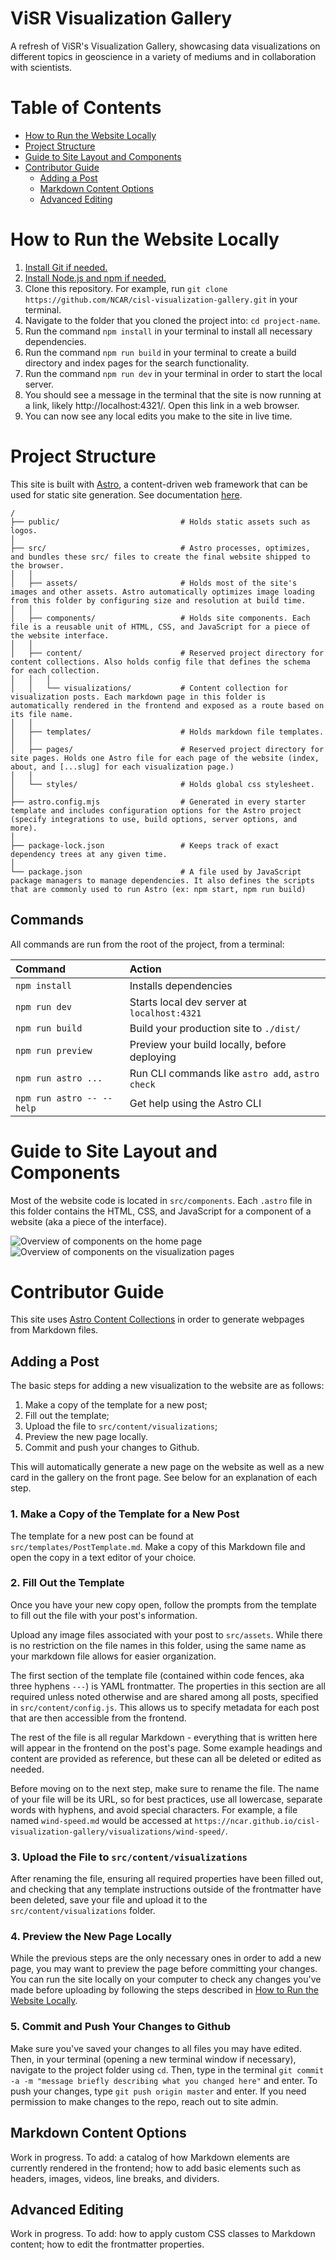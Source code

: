 # ViSR Visualization Gallery

A refresh of ViSR's Visualization Gallery, showcasing data visualizations on different topics in geoscience in a variety of mediums and in collaboration with scientists.

# Table of Contents
- [How to Run the Website Locally](#how-to-run-the-website-locally)
- [Project Structure](#project-structure)
- [Guide to Site Layout and Components](#guide-to-site-layout-and-components)
- [Contributor Guide](#contributor-guide)
  - [Adding a Post](#adding-a-post)
  - [Markdown Content Options](#markdown-content-options)
  - [Advanced Editing](#advanced-editing)

# How to Run the Website Locally

1. [Install Git if needed.](https://git-scm.com/book/en/v2/Getting-Started-Installing-Git)
2. [Install Node.js and npm if needed.](https://docs.npmjs.com/downloading-and-installing-node-js-and-npm)
3. Clone this repository. For example, run `git clone https://github.com/NCAR/cisl-visualization-gallery.git` in your terminal.
4. Navigate to the folder that you cloned the project into: `cd project-name`.
5. Run the command `npm install` in your terminal to install all necessary dependencies.
6. Run the command `npm run build` in your terminal to create a build directory and index pages for the search functionality.
7. Run the command `npm run dev` in your terminal in order to start the local server.
8. You should see a message in the terminal that the site is now running at a link, likely http://localhost:4321/. Open this link in a web browser.
9. You can now see any local edits you make to the site in live time.

# Project Structure

This site is built with [Astro](https://astro.build/), a content-driven web framework that can be used for static site generation. See documentation [here](https://docs.astro.build).  

```text
/
├── public/                           # Holds static assets such as logos.
│
├── src/                              # Astro processes, optimizes, and bundles these src/ files to create the final website shipped to the browser.
│   │
│   ├── assets/                       # Holds most of the site's images and other assets. Astro automatically optimizes image loading from this folder by configuring size and resolution at build time.
│   │
│   ├── components/                   # Holds site components. Each file is a reusable unit of HTML, CSS, and JavaScript for a piece of the website interface.
│   │
│   ├── content/                      # Reserved project directory for content collections. Also holds config file that defines the schema for each collection.
│   │   │
│   │   └── visualizations/           # Content collection for visualization posts. Each markdown page in this folder is automatically rendered in the frontend and exposed as a route based on its file name.
│   │
│   ├── templates/                    # Holds markdown file templates.
│   │
│   ├── pages/                        # Reserved project directory for site pages. Holds one Astro file for each page of the website (index, about, and [...slug] for each visualization page.)
│   │
│   └── styles/                       # Holds global css stylesheet.
│
├── astro.config.mjs                  # Generated in every starter template and includes configuration options for the Astro project (specify integrations to use, build options, server options, and more).
│
├── package-lock.json                 # Keeps track of exact dependency trees at any given time.
│
└── package.json                      # A file used by JavaScript package managers to manage dependencies. It also defines the scripts that are commonly used to run Astro (ex: npm start, npm run build)
```

## Commands

All commands are run from the root of the project, from a terminal:

| Command                   | Action                                           |
| :------------------------ | :----------------------------------------------- |
| `npm install`             | Installs dependencies                            |
| `npm run dev`             | Starts local dev server at `localhost:4321`      |
| `npm run build`           | Build your production site to `./dist/`          |
| `npm run preview`         | Preview your build locally, before deploying     |
| `npm run astro ...`       | Run CLI commands like `astro add`, `astro check` |
| `npm run astro -- --help` | Get help using the Astro CLI                     |

# Guide to Site Layout and Components

Most of the website code is located in `src/components`. Each `.astro` file in this folder contains the HTML, CSS, and JavaScript for a component of a website (aka a piece of the interface). 

![Overview of components on the home page](public/HomeComponents.png)
![Overview of components on the visualization pages](public/PostComponents.png)

# Contributor Guide

This site uses [Astro Content Collections](https://docs.astro.build/en/guides/content-collections/) in order to generate webpages from Markdown files.

## Adding a Post

The basic steps for adding a new visualization to the website are as follows:
1. Make a copy of the template for a new post;
2. Fill out the template;
3. Upload the file to `src/content/visualizations`;
4. Preview the new page locally.
5. Commit and push your changes to Github.

This will automatically generate a new page on the website as well as a new card in the gallery on the front page. See below for an explanation of each step.

### 1. Make a Copy of the Template for a New Post

The template for a new post can be found at `src/templates/PostTemplate.md`. Make a copy of this Markdown file and open the copy in a text editor of your choice.

### 2. Fill Out the Template

Once you have your new copy open, follow the prompts from the template to fill out the file with your post's information. 

Upload any image files associated with your post to `src/assets`. While there is no restriction on the file names in this folder, using the same name as your markdown file allows for easier organization.

The first section of the template file (contained within code fences, aka three hyphens `---`) is YAML frontmatter. The properties in this section are all required unless noted otherwise and are shared among all posts, specified in `src/content/config.js`. This allows us to specify metadata for each post that are then accessible from the frontend.

The rest of the file is all regular Markdown - everything that is written here will appear in the frontend on the post's page. Some example headings and content are provided as reference, but these can all be deleted or edited as needed.

Before moving on to the next step, make sure to rename the file. The name of your file will be its URL, so for best practices, use all lowercase, separate words with hyphens, and avoid special characters. For example, a file named `wind-speed.md` would be accessed at `https://ncar.github.io/cisl-visualization-gallery/visualizations/wind-speed/`.

### 3. Upload the File to `src/content/visualizations`

After renaming the file, ensuring all required properties have been filled out, and checking that any template instructions outside of the frontmatter have been deleted, save your file and upload it to the `src/content/visualizations` folder.

### 4. Preview the New Page Locally

While the previous steps are the only necessary ones in order to add a new page, you may want to preview the page before committing your changes. You can run the site locally on your computer to check any changes you've made before uploading by following the steps described in [How to Run the Website Locally](#how-to-run-the-website-locally).

### 5. Commit and Push Your Changes to Github

Make sure you've saved your changes to all files you may have edited. Then, in your terminal (opening a new terminal window if necessary), navigate to the project folder using `cd`. Then, type in the terminal `git commit -a -m "message briefly describing what you changed here"` and enter. To push your changes, type `git push origin master` and enter. If you need permission to make changes to the repo, reach out to site admin. 

## Markdown Content Options

Work in progress. To add: a catalog of how Markdown elements are currently rendered in the frontend; how to add basic elements such as headers, images, videos, line breaks, and dividers.

## Advanced Editing

Work in progress. To add: how to apply custom CSS classes to Markdown content; how to edit the frontmatter properties.
